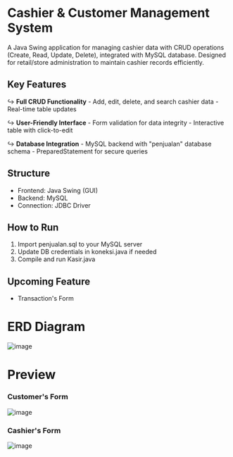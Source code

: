 # Cashier & Customer Management System
A Java Swing application for managing cashier data with CRUD operations (Create, Read, Update, Delete), integrated with MySQL database. Designed for retail/store administration to maintain cashier records efficiently.

## Key Features
↪ **Full CRUD Functionality**
    - Add, edit, delete, and search cashier data
    - Real-time table updates

↪ **User-Friendly Interface**
    - Form validation for data integrity
    - Interactive table with click-to-edit

↪ **Database Integration**
    - MySQL backend with "penjualan" database schema
    - PreparedStatement for secure queries

## Structure
- Frontend: Java Swing (GUI)
- Backend: MySQL
- Connection: JDBC Driver

## How to Run
1. Import penjualan.sql to your MySQL server
2. Update DB credentials in koneksi.java if needed
3. Compile and run Kasir.java

## Upcoming Feature 
- Transaction's Form

# ERD Diagram
![image](https://github.com/user-attachments/assets/7b84f32d-cc07-4180-8f09-2f642c1f23c0)

# Preview
### Customer's Form
![image](https://github.com/user-attachments/assets/d086f3ec-4163-4551-87d8-ba6b79342647)

### Cashier's Form
![image](https://github.com/user-attachments/assets/ba43ac35-2b9c-4546-93c7-ebb4087b3e8d)


